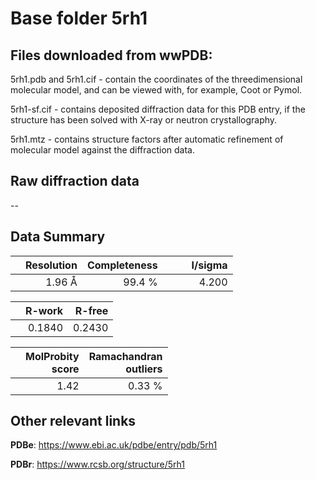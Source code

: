 # Base folder 5rh1

## Files downloaded from wwPDB:

5rh1.pdb and 5rh1.cif - contain the coordinates of the threedimensional molecular model, and can be viewed with, for example, Coot or Pymol.

5rh1-sf.cif - contains deposited diffraction data for this PDB entry, if the structure has been solved with X-ray or neutron crystallography.

5rh1.mtz - contains structure factors after automatic refinement of molecular model against the diffraction data.

## Raw diffraction data

--<br> 

## Data Summary
|   | Resolution | Completeness| I/sigma |
|---|-------------:|----------------:|--------------:|
|   |1.96 Å|99.4  %|<img width=50/>4.200|

|   | **R-work**| **R-free**   
|---|-------------:|----------------:|           
||  0.1840|  0.2430|

|   |**MolProbity<br>score**| **Ramachandran<br>outliers** 
|---|-------------:|----------------:|
||  1.42|  0.33 %|

 

 



## Other relevant links 
**PDBe**:  https://www.ebi.ac.uk/pdbe/entry/pdb/5rh1
 
**PDBr**: https://www.rcsb.org/structure/5rh1 

